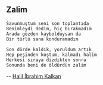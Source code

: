 ## Zalim

````
Savunmuştum seni son toplantıda
Benimleydi dedim, hiç bırakmadım
Arada gözden kaybolduysan da
Bir türlü sana konduramadım

Son dörde kaldık, yoruldum artık
Hep peşinden koştum, kalmadı halim
Herkesi sıraya dizdikten sonra
Sonunda beni de öldürdün zalim
````

-- [Halil İbrahim Kalkan](https://github.com/hikalkan)
